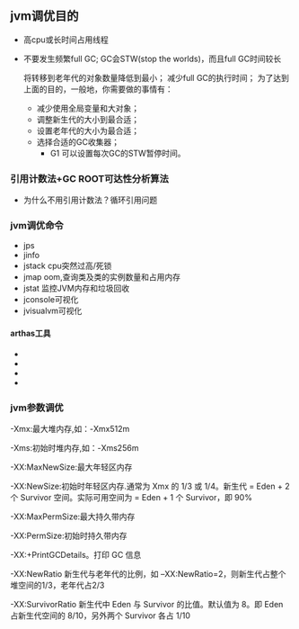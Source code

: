 ## jvm调优目的
* 高cpu或长时间占用线程
* 不要发生频繁full GC; GC会STW(stop the worlds)，而且full GC时间较长
   
    将转移到老年代的对象数量降低到最小；
    减少full GC的执行时间；
    为了达到上面的目的，一般地，你需要做的事情有：
    * 减少使用全局变量和大对象；
    * 调整新生代的大小到最合适；
    * 设置老年代的大小为最合适；
    * 选择合适的GC收集器；
      * G1 可以设置每次GC的STW暂停时间。

### 引用计数法+GC ROOT可达性分析算法
* 为什么不用引用计数法？循环引用问题

### jvm调优命令
* jps
* jinfo
* jstack cpu突然过高/死锁
* jmap oom,查询类及类的实例数量和占用内存
* jstat 监控JVM内存和垃圾回收
* jconsole可视化
* jvisualvm可视化

#### arthas工具
* 
* 
* 
* 

### jvm参数调优

-Xmx:最大堆内存,如：-Xmx512m

-Xms:初始时堆内存,如：-Xms256m

-XX:MaxNewSize:最大年轻区内存

-XX:NewSize:初始时年轻区内存.通常为 Xmx 的 1/3 或 1/4。新生代 = Eden + 2 个 Survivor 空间。实际可用空间为 = Eden + 1 个 Survivor，即 90%

-XX:MaxPermSize:最大持久带内存

-XX:PermSize:初始时持久带内存

-XX:+PrintGCDetails。打印 GC 信息

-XX:NewRatio 新生代与老年代的比例，如 –XX:NewRatio=2，则新生代占整个堆空间的1/3，老年代占2/3

-XX:SurvivorRatio 新生代中 Eden 与 Survivor 的比值。默认值为 8。即 Eden 占新生代空间的 8/10，另外两个 Survivor 各占 1/10